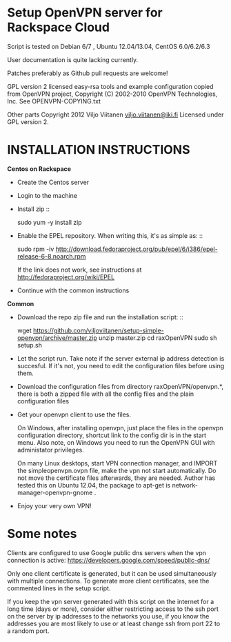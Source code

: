 Setup OpenVPN server for Rackspace Cloud
=======================================================

Script is tested on Debian 6/7 , Ubuntu 12.04/13.04, CentOS 6.0/6.2/6.3

User documentation is quite lacking currently.

Patches preferably as Github pull requests are welcome!

GPL version 2 licensed easy-rsa tools and example configuration copied
from OpenVPN project, Copyright (C) 2002-2010 OpenVPN Technologies, Inc.
See OPENVPN-COPYING.txt

Other parts Copyright 2012 Viljo Viitanen <viljo.viitanen@iki.fi>
Licensed under GPL version 2. 

INSTALLATION INSTRUCTIONS
=========================

**Centos on Rackspace**

- Create the Centos server

- Login to the machine

- Install zip ::

    sudo yum -y install zip

- Enable the EPEL repository. When writing this, it's as simple as: ::

    sudo rpm -iv http://download.fedoraproject.org/pub/epel/6/i386/epel-release-6-8.noarch.rpm

  If the link does not work, see instructions at http://fedoraproject.org/wiki/EPEL

- Continue with the common instructions

**Common**

- Download the repo zip file and run the installation script: ::

    wget https://github.com/viljoviitanen/setup-simple-openvpn/archive/master.zip
    unzip master.zip
    cd raxOpenVPN
    sudo sh setup.sh

- Let the script run. Take note if the server external ip address
  detection is succesful. If it's not, you need to edit the
  configuration files before using them.

- Download the configuration files from directory raxOpenVPN/openvpn.*,
  there is both a zipped file with all the config files and
  the plain configuration files

- Get your openvpn client to use the files.

    On Windows, after installing openvpn, just place the files in the openvpn
    configuration directory, shortcut link to the config dir is in the start menu.
    Also note, on Windows you need to run the OpenVPN GUI with administator
    privileges.

    On many Linux desktops, start VPN connection manager, and IMPORT the
    simpleopenvpn.ovpn file, make the vpn not start automatically.
    Do not move the certificate files afterwards, they are needed.
    Author has tested this on Ubuntu 12.04, the package to apt-get is
    network-manager-openvpn-gnome .

- Enjoy your very own VPN!

Some notes
==========

Clients are configured to use Google public dns servers when
the vpn connection is active: https://developers.google.com/speed/public-dns/

Only one client certificate is generated, but it can be used simultaneously
with multiple connections. To generate more client certificates, see the
commented lines in the setup script.

If you keep the vpn server generated with this script on the internet for a
long time (days or more), consider either restricting access to the ssh port on
the server by ip addresses to the networks you use, if you know the addresses
you are most likely to use or at least change ssh from port 22 to a random
port.
